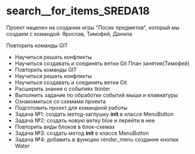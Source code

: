 # search__for_items_SREDA18
Проект нацелен на создании игры "Посик предметов", который мы создаем с командой: Ярослав, Тимофей, Данила

 Повторить команды GIT
- Научиться решать конфликты
- Научиться создавать и соединять ветки Git
План занятия(Тимофей)
- Повторить команды GIT
- Научиться решать конфликты
- Научиться создавать и соединять ветки Git
- Расширить знания о событиях tkinter
- Выполнить задание по обработке событий мыши и клавиатуры
- Ознакомиться со схемами проекта
- Подготовить проект для командной работы
- Задача №1: создать метод-заглушку __init__ в классе MenuButton
- Задача №2: создать новую ветку blue и перейти в нее
- Повторить виды блоков в блок-схемах
- Задача №3: создать метод  __init__ в классе MenuButton
- Задача №4: добавить в функцию render_menu создание кнопки Water


